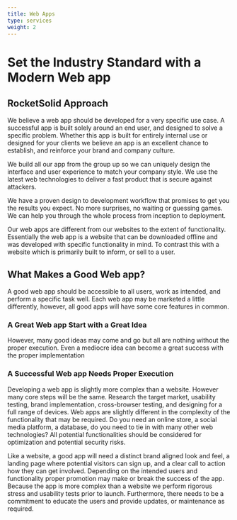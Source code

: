 ```yaml
---
title: Web Apps
type: services
weight: 2
---
```


# Set the Industry Standard with a Modern Web app

## RocketSolid Approach

We believe a web app should be developed for a very specific use case. A successful app is built solely around an end user, and designed to solve a specific problem. Whether this app is built for entirely internal use or designed for your clients we believe an app is an excellent chance to establish, and reinforce your brand and company culture.

We build all our app from the group up so we can uniquely design the interface and user experience to match your company style. We use the latest web technologies to deliver a fast product that is secure against attackers.

We have a proven design to development workflow that promises to get you the results you expect. No more surprises, no waiting or guessing games. We can help you through the whole process from inception to deployment.

Our web apps are different from our websites to the extent of functionality. Essentially the web app is a website that can be downloaded offline and was developed with specific functionality in mind. To contrast this with a website which is primarily built to inform, or sell to a user.

## What Makes a Good Web app?

A good web app should be accessible to all users, work as intended, and perform a specific task well. Each web app may be marketed a little differently, however, all good apps will have some core features in common.

### A Great Web app Start with a Great Idea

However, many good ideas may come and go but all are nothing without the proper execution. Even a mediocre idea can become a great success with the proper implementation

### A Successful Web app Needs Proper Execution

Developing a web app is slightly more complex than a website. However many core steps will be the same. Research the target market, usability testing, brand implementation, cross-browser testing, and designing for a full range of devices. Web apps are slightly different in the complexity of the functionality that may be required. Do you need an online store, a social media platform, a database, do you need to tie in with many other web technologies? All potential functionalities should be considered for optimization and potential security risks.

Like a website, a good app will need a distinct brand aligned look and feel, a landing page where potential visitors can sign up, and a clear call to action how they can get involved. Depending on the intended users and functionality proper promotion may make or break the success of the app. Because the app is more complex than a website we perform rigorous stress and usability tests prior to launch. Furthermore, there needs to be a commitment to educate the users and provide updates, or maintenance as required.

